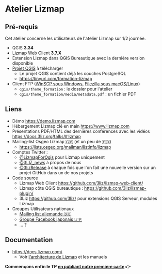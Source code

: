 # Atelier Lizmap

## Pré-requis

Cet atelier concerne les utilisateurs de l'atelier Lizmap sur 1/2 journée.

* QGIS **3.34**
* Lizmap Web Client **3.7.X**
* Extension Lizmap dans QGIS Bureautique avec la dernière version disponible
* [Projet QGIS](https://tinyurl.com/formation-lizmap) à télécharger
     * Le projet QGIS contient déjà les couches PostgreSQL
     * https://tinyurl.com/formation-lizmap
* Client FTP ([WinSCP sous Windows](../../tutorial/winscp-fr.md), [Filezilla sous macOS/Linux](../../tutorial/filezilla-fr.md))
     * `qgis/theme_formation` : le dossier pour l'atelier
     * `qgis/theme_formation/media/metadata.pdf` : un fichier PDF

## Liens

* Démo https://demo.lizmap.com
* Hébergement Lizmap clé en main https://www.lizmap.com
* Présentations PDF/HTML des dernières conférences avec les vidéos https://docs.3liz.org/talks/#lizmap
* Mailing-list Osgeo Lizmap 🇬🇧 (et un peu de 🇫🇷)
    * https://lists.osgeo.org/mailman/listinfo/lizmap
* Comptes Twitter :
    * [@LizmapForQgis](https://twitter.com/LizmapForQgis) pour Lizmap uniquement
    * [@3LIZ_news](https://twitter.com/3LIZ_news) à propos de nous
    * [@3lizRelease](https://twitter.com/3lizRelease) à chaque fois que l'on fait une nouvelle version sur un projet GitHub dans un de nos projets
* Code source
    * Lizmap Web Client https://github.com/3liz/lizmap-web-client/
    * Lizmap côte QGIS bureautique : https://github.com/3liz/lizmap-plugin/
    * 3Liz https://github.com/3liz/ pour extensions QGIS Serveur, modules Lizmap
* Groupes Utilisateurs nationaux
    * [Mailing list allemande 🇩🇪](https://lists.osgeo.org/mailman/listinfo/lizmap-de)
    * [Groupe Facebook japonais 🇯🇵](https://www.facebook.com/groups/lizmapusergroupjapan)
    * ... ?

## Documentation

* https://docs.lizmap.com/
  * Voir [l'architecture de Lizmap](https://docs.lizmap.com/current/fr/introduction.html) et les manuels

**Commençons enfin le TP [en publiant notre première carte](./lizmap-short-02-first-map.md) 👉**
